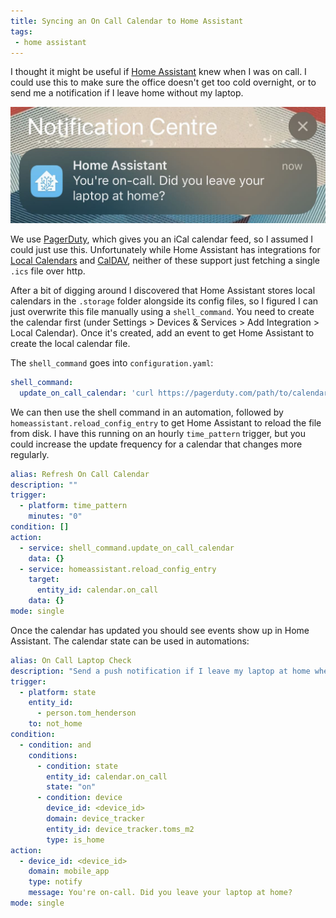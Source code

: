 ```yaml
---
title: Syncing an On Call Calendar to Home Assistant
tags: 
 - home assistant
---
```


I thought it might be useful if [Home Assistant](https://www.home-assistant.io/) knew when I was on call. I could use this to make sure the office doesn't get too cold overnight, or to send me a notification if I leave home without my laptop.

![Home Assistant Notification](/assets/images/posts/on-call.jpg)

We use [PagerDuty](https://www.pagerduty.com/), which gives you an iCal calendar feed, so I assumed I could just use this. Unfortunately while Home Assistant has integrations for [Local Calendars](https://www.home-assistant.io/integrations/local_calendar/) and [CalDAV](https://www.home-assistant.io/integrations/caldav/), neither of these support just fetching a single `.ics` file over http.

After a bit of digging around I discovered that Home Assistant stores local calendars in the `.storage` folder alongside its config files, so I figured I can just overwrite this file manually using a `shell_command`. You need to create the calendar first (under Settings > Devices & Services > Add Integration > Local Calendar). Once it's created, add an event to get Home Assistant to create the local calendar file. 

The `shell_command` goes into `configuration.yaml`:

```yaml
shell_command:
  update_on_call_calendar: 'curl https://pagerduty.com/path/to/calendar > /config/.storage/local_calendar.on_call.ics'
```

We can then use the shell command in an automation, followed by `homeassistant.reload_config_entry` to get Home Assistant to reload the file from disk. I have this running on an hourly `time_pattern` trigger, but you could increase the update frequency for a calendar that changes more regularly.

```yaml
alias: Refresh On Call Calendar
description: ""
trigger:
  - platform: time_pattern
    minutes: "0"
condition: []
action:
  - service: shell_command.update_on_call_calendar
    data: {}
  - service: homeassistant.reload_config_entry
    target:
      entity_id: calendar.on_call
    data: {}
mode: single
```

Once the calendar has updated you should see events show up in Home Assistant. The calendar state can be used in automations:

```yaml
alias: On Call Laptop Check
description: "Send a push notification if I leave my laptop at home when I'm on call"
trigger:
  - platform: state
    entity_id:
      - person.tom_henderson
    to: not_home
condition:
  - condition: and
    conditions:
      - condition: state
        entity_id: calendar.on_call
        state: "on"
      - condition: device
        device_id: <device_id>
        domain: device_tracker
        entity_id: device_tracker.toms_m2
        type: is_home
action:
  - device_id: <device_id>
    domain: mobile_app
    type: notify
    message: You're on-call. Did you leave your laptop at home?
mode: single
```